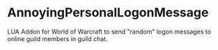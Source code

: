 # AnnoyingPersonalLogonMessage
LUA Addon for World of Warcraft to send "random" logon messages to online guild members in guild chat.
